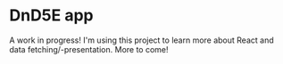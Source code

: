 # DnD5E app

A work in progress! I'm using this project to learn more about React and data fetching/-presentation.
More to come!
